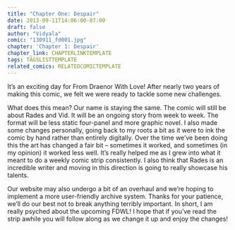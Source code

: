 ```yaml
---
title: "Chapter One: Despair"
date: 2013-09-11T14:06:00-07:00
draft: false
author: "Vidyala"
comic: "130911_fd001.jpg"
chapter: 'Chapter 1: Despair'
chapter_link: CHAPTERLINKTEMPLATE
tags: TAGSLISTTEMPLATE
related_comics: RELATEDCOMICTEMPLATE
---
```


It’s an exciting day for From Draenor With Love! After nearly two years of making this comic, we felt we were ready to tackle some new challenges.


What does this mean? Our name is staying the same. The comic will still be about Rades and Vid. It will be an ongoing story from week to week. The format will be less static four-panel and more graphic novel. I also made some changes personally, going back to my roots a bit as it were to ink the comic by hand rather than entirely digitally. Over the time we’ve been doing this the art has changed a fair bit – sometimes it worked, and sometimes (in my opinion) it worked less well. It’s really helped me as I grew into what it meant to do a weekly comic strip consistently. I also think that Rades is an incredible writer and moving in this direction is going to really showcase his talents.


Our website may also undergo a bit of an overhaul and we’re hoping to implement a more user-friendly archive system. Thanks for your patience, we’ll do our best not to break anything terribly important. In short, I am really psyched about the upcoming FDWL! I hope that if you’ve read the strip awhile you will follow along as we change it up and enjoy the changes!

